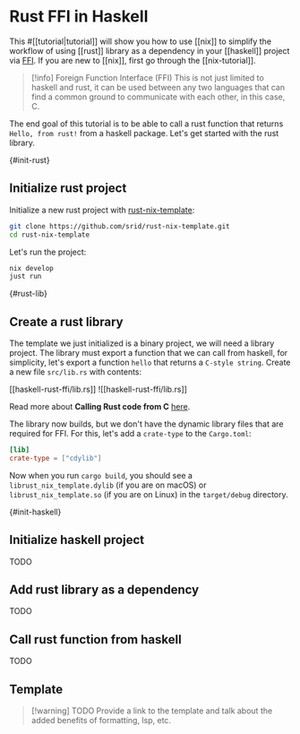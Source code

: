 # Rust FFI in Haskell

This #[[tutorial|tutorial]] will show you how to use [[nix]] to simplify the workflow of using [[rust]] library as a dependency in your [[haskell]] project via [FFI](https://en.wikipedia.org/wiki/Foreign_function_interface). If you are new to [[nix]], first go through the [[nix-tutorial]].

> [!info] Foreign Function Interface (FFI)
> This is not just limited to haskell and rust, it can be used between any two languages that can find a common ground to communicate with each other, in this case, C.

The end goal of this tutorial is to be able to call a rust function that returns `Hello, from rust!` from a haskell package. Let's get started with the rust library.

{#init-rust}
## Initialize rust project

Initialize a new rust project with [rust-nix-template](https://github.com/srid/rust-nix-template):

```sh
git clone https://github.com/srid/rust-nix-template.git
cd rust-nix-template
```

Let's run the project:

```sh
nix develop
just run
```

{#rust-lib}
## Create a rust library

The template we just initialized is a binary project, we will need a library project. The library must export a function that we can call from haskell, for simplicity, let's export a function `hello` that returns a `C-style string`. Create a new file `src/lib.rs` with contents:

[[haskell-rust-ffi/lib.rs]]
![[haskell-rust-ffi/lib.rs]]

Read more about **Calling Rust code from C** [here](https://doc.rust-lang.org/nomicon/ffi.html#calling-rust-code-from-c).

The library now builds, but we don't have the dynamic library files that are required for FFI. For this, let's add a `crate-type` to the `Cargo.toml`:

```toml
[lib]
crate-type = ["cdylib"]
```

Now when you run `cargo build`, you should see a `librust_nix_template.dylib` (if you are on macOS) or `librust_nix_template.so` (if you are on Linux) in the `target/debug` directory.

{#init-haskell}
## Initialize haskell project

TODO

## Add rust library as a dependency

TODO

## Call rust function from haskell

TODO

## Template

> [!warning] TODO
> Provide a link to the template and talk about the added benefits of formatting, lsp, etc.